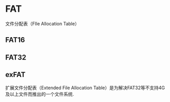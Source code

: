 # FAT

文件分配表（FIle Allocation Table）

## FAT16

## FAT32

## exFAT
 
扩展文件分配表（Extended File Allocation Table）是为解决FAT32等不支持4G及以上文件而推出的一个文件系统.
